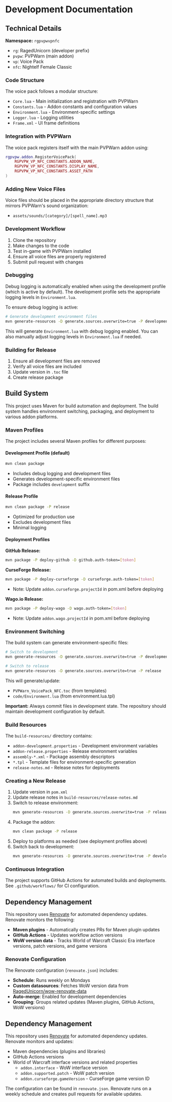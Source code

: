 # Development Documentation

## Technical Details

**Namespace:** `rgpvpwvpnfc`
- `rg`: RagedUnicorn (developer prefix)
- `pvpw`: PVPWarn (main addon)
- `vp`: Voice Pack
- `nfc`: Nightelf Female Classic

### Code Structure

The voice pack follows a modular structure:

- `Core.lua` - Main initialization and registration with PVPWarn
- `Constants.lua` - Addon constants and configuration values
- `Environment.lua` - Environment-specific settings
- `Logger.lua` - Logging utilities
- `Frame.xml` - UI frame definitions

### Integration with PVPWarn

The voice pack registers itself with the main PVPWarn addon using:

```lua
rgpvpw.addon.RegisterVoicePack(
    RGPVPW_VP_NFC_CONSTANTS.ADDON_NAME,
    RGPVPW_VP_NFC_CONSTANTS.DISPLAY_NAME,
    RGPVPW_VP_NFC_CONSTANTS.ASSET_PATH
)
```

### Adding New Voice Files

Voice files should be placed in the appropriate directory structure that mirrors PVPWarn's sound organization:
- `assets/sounds/[category]/[spell_name].mp3`

### Development Workflow

1. Clone the repository
2. Make changes to the code
3. Test in-game with PVPWarn installed
4. Ensure all voice files are properly registered
5. Submit pull request with changes

### Debugging

Debug logging is automatically enabled when using the development profile (which is active by default). The development profile sets the appropriate logging levels in `Environment.lua`.

To ensure debug logging is active:
```bash
# Generate development environment files
mvn generate-resources -D generate.sources.overwrite=true -P development
```

This will generate `Environment.lua` with debug logging enabled. You can also manually adjust logging levels in `Environment.lua` if needed.

### Building for Release

1. Ensure all development files are removed
2. Verify all voice files are included
3. Update version in `.toc` file
4. Create release package

## Build System

This project uses Maven for build automation and deployment. The build system handles environment switching, packaging, and deployment to various addon platforms.

### Maven Profiles

The project includes several Maven profiles for different purposes:

#### Development Profile (default)
```bash
mvn clean package
```
- Includes debug logging and development files
- Generates development-specific environment files
- Package includes `development` suffix

#### Release Profile
```bash
mvn clean package -P release
```
- Optimized for production use
- Excludes development files
- Minimal logging

#### Deployment Profiles

**GitHub Release:**
```bash
mvn package -P deploy-github -D github.auth-token=[token]
```

**CurseForge Release:**
```bash
mvn package -P deploy-curseforge -D curseforge.auth-token=[token]
```
- Note: Update `addon.curseforge.projectId` in pom.xml before deploying

**Wago.io Release:**
```bash
mvn package -P deploy-wago -D wago.auth-token=[token]
```
- Note: Update `addon.wago.projectId` in pom.xml before deploying

### Environment Switching

The build system can generate environment-specific files:

```bash
# Switch to development
mvn generate-resources -D generate.sources.overwrite=true -P development

# Switch to release
mvn generate-resources -D generate.sources.overwrite=true -P release
```

This will generate/update:
- `PVPWarn_VoicePack_NFC.toc` (from templates)
- `code/Environment.lua` (from environment.lua.tpl)

**Important:** Always commit files in development state. The repository should maintain development configuration by default.

### Build Resources

The `build-resources/` directory contains:
- `addon-development.properties` - Development environment variables
- `addon-release.properties` - Release environment variables
- `assembly-*.xml` - Package assembly descriptors
- `*.tpl` - Template files for environment-specific generation
- `release-notes.md` - Release notes for deployments

### Creating a New Release

1. Update version in `pom.xml`
2. Update release notes in `build-resources/release-notes.md`
3. Switch to release environment:
   ```bash
   mvn generate-resources -D generate.sources.overwrite=true -P release
   ```
4. Package the addon:
   ```bash
   mvn clean package -P release
   ```
5. Deploy to platforms as needed (see deployment profiles above)
6. Switch back to development:
   ```bash
   mvn generate-resources -D generate.sources.overwrite=true -P development
   ```

### Continuous Integration

The project supports GitHub Actions for automated builds and deployments. See `.github/workflows/` for CI configuration.

## Dependency Management

This repository uses [Renovate](https://docs.renovatebot.com/) for automated dependency updates. Renovate monitors the following:

- **Maven plugins** - Automatically creates PRs for Maven plugin updates
- **GitHub Actions** - Updates workflow action versions
- **WoW version data** - Tracks World of Warcraft Classic Era interface versions, patch versions, and game versions

### Renovate Configuration

The Renovate configuration (`renovate.json`) includes:

- **Schedule**: Runs weekly on Mondays
- **Custom datasources**: Fetches WoW version data from [RagedUnicorn/wow-renovate-data](https://github.com/RagedUnicorn/wow-renovate-data)
- **Auto-merge**: Enabled for development dependencies
- **Grouping**: Groups related updates (Maven plugins, GitHub Actions, WoW versions)

## Dependency Management

This repository uses [Renovate](https://renovatebot.com/) for automated dependency updates. Renovate monitors and updates:

- Maven dependencies (plugins and libraries)
- GitHub Actions versions
- World of Warcraft interface versions and related properties
  - `addon.interface` - WoW interface version
  - `addon.supported.patch` - WoW patch version
  - `addon.curseforge.gameVersion` - CurseForge game version ID

The configuration can be found in `renovate.json`. Renovate runs on a weekly schedule and creates pull requests for available updates.

